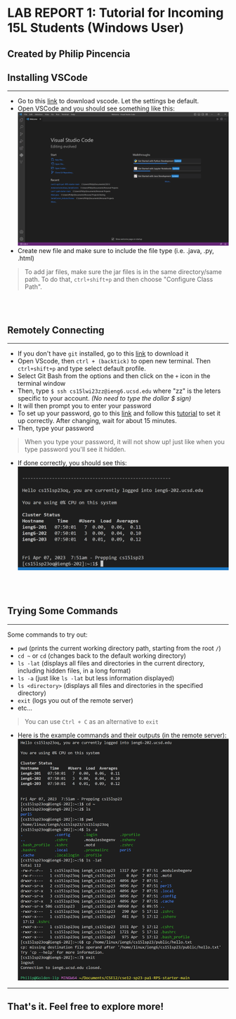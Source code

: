 
# LAB REPORT 1: Tutorial for Incoming 15L Students (Windows User)
## Created by Philip Pincencia


## Installing VSCode 
---
* Go to this [link](https://code.visualstudio.com/download) to download vscode. Let the settings be default. 
* Open VSCode and you should see something like this: ![Image](https://github.com/1618lip/cse15l-lab-reports/blob/main/Screenshot%202023-04-06%20193104.png?raw=true) 
* Create new file and make sure to include the file type (i.e. .java, .py, .html) 
> To add jar files, make sure the jar files is in the same directory/same path. To do that, `ctrl+shift+p` and then choose "Configure Class Path". 
</br>
</br>

## Remotely Connecting
---
* If you don't have `git` installed, go to this [link](https://git-scm.com/download/win) to download it 
* Open VScode, then `ctrl + (backtick)` to open new terminal. Then `ctrl+shift+p` and type select default profile. 
* Select Git Bash from the options and then click on the `+` icon in the terminal window
* Then, type `$ ssh cs15lwi23zz@ieng6.ucsd.edu` where "zz" is the leters specific to your account. _(No need to type the dollar $ sign)_
* It will then prompt you to enter your password 
* To set up your password, go to this [link](https://sdacs.ucsd.edu/~icc/index.php) and follow this [tutorial](https://docs.google.com/document/d/1hs7CyQeh-MdUfM9uv99i8tqfneos6Y8bDU0uhn1wqho/edit) to set it up correctly. After changing, wait for about 15 minutes.
* Then, type your password
> When you type your password, it will not show up! just like when you type password you'll see it hidden. 
* If done correctly, you should see this: ![Image](https://github.com/1618lip/cse15l-lab-reports/blob/main/Screenshot%202023-04-07%20075258.png?raw=true)
</br>
</br>

## Trying Some Commands
---
Some commands to try out: 
* `pwd`     (prints the current working directory path, starting from the root `/`)
* `cd ~`  or  `cd`     (changes back to the default working directory) 
* `ls -lat`     (displays all files and directories in the current directory, including hidden files, in a long format)
* `ls -a`     (just like `ls -lat` but less information displayed)
* `ls <directory>`     (displays all files and directories in the specified directory)
* `exit`     (logs you out of the remote server) 
* etc...
> You can use `Ctrl + C` as an alternative to `exit`

* Here is the example commands and their outputs (in the remote server):![Image](https://github.com/1618lip/cse15l-lab-reports/blob/main/Screenshot%202023-04-07%20080156.png?raw=true)

---
## That's it. Feel free to explore more!



